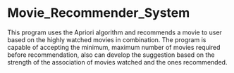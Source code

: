 # Movie_Recommender_System
This program uses the Apriori algorithm and recommends a movie to user based on the highly watched movies in combination. The program is capable of accepting the minimum, maximum number of movies required before recommendation, also can develop the suggestion based on the strength of the association of movies watched and the ones recommended.
